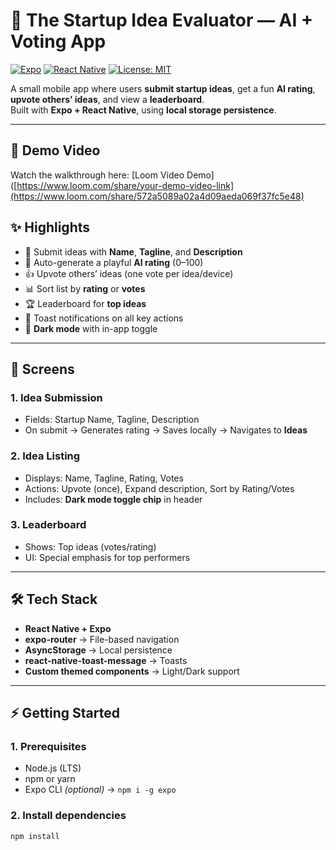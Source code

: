 # 🚀 The Startup Idea Evaluator — AI + Voting App

[![Expo](https://img.shields.io/badge/Expo-49.0.0-000?logo=expo&logoColor=fff)](https://expo.dev/)
[![React Native](https://img.shields.io/badge/React%20Native-0.76-blue?logo=react&logoColor=fff)](https://reactnative.dev/)
[![License: MIT](https://img.shields.io/badge/License-MIT-yellow.svg)](./LICENSE)

A small mobile app where users **submit startup ideas**, get a fun **AI rating**, **upvote others’ ideas**, and view a **leaderboard**.  
Built with **Expo + React Native**, using **local storage persistence**.

---

## 🎥 Demo Video

Watch the walkthrough here: [Loom Video Demo]([https://www.loom.com/share/your-demo-video-link](https://www.loom.com/share/572a5089a02a4d09aeda069f37fc5e48)


## ✨ Highlights

- 📌 Submit ideas with **Name**, **Tagline**, and **Description**
- 🤖 Auto-generate a playful **AI rating** (0–100)
- 👍 Upvote others’ ideas (one vote per idea/device)
- 📊 Sort list by **rating** or **votes**
- 🏆 Leaderboard for **top ideas**
- 🍞 Toast notifications on all key actions
- 🌙 **Dark mode** with in-app toggle

---

## 📱 Screens

### 1. Idea Submission
- Fields: Startup Name, Tagline, Description  
- On submit → Generates rating → Saves locally → Navigates to **Ideas**

### 2. Idea Listing
- Displays: Name, Tagline, Rating, Votes  
- Actions: Upvote (once), Expand description, Sort by Rating/Votes  
- Includes: **Dark mode toggle chip** in header

### 3. Leaderboard
- Shows: Top ideas (votes/rating)  
- UI: Special emphasis for top performers

---

## 🛠 Tech Stack

- **React Native + Expo**
- **expo-router** → File-based navigation
- **AsyncStorage** → Local persistence
- **react-native-toast-message** → Toasts
- **Custom themed components** → Light/Dark support

---

## ⚡ Getting Started

### 1. Prerequisites
- Node.js (LTS)
- npm or yarn
- Expo CLI *(optional)* → `npm i -g expo`

### 2. Install dependencies
```bash
npm install
